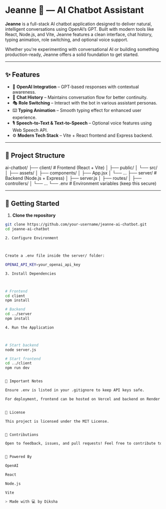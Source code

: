 # Jeanne 🤖 — AI Chatbot Assistant

**Jeanne** is a full-stack AI chatbot application designed to deliver natural, intelligent conversations using OpenAI’s GPT. Built with modern tools like React, Node.js, and Vite, Jeanne features a clean interface, chat history, typing animation, role switching, and optional voice support.

Whether you're experimenting with conversational AI or building something production-ready, Jeanne offers a solid foundation to get started.

---

## ✨ Features

- 🔮 **OpenAI Integration** – GPT-based responses with contextual awareness.
- 💬 **Chat History** – Maintains conversation flow for better continuity.
- 🎭 **Role Switching** – Interact with the bot in various assistant personas.
- ⌨️ **Typing Animation** – Smooth typing effect for enhanced user experience.
- 🎙️ **Speech-to-Text & Text-to-Speech** – Optional voice features using Web Speech API.
- ⚙️ **Modern Tech Stack** – Vite + React frontend and Express backend.

---

## 📂 Project Structure

ai-chatbot/ ├── client/            # Frontend (React + Vite) │   ├── public/ │   └── src/ │       ├── assets/ │       ├── components/ │       ├── App.jsx │       └── ... ├── server/            # Backend (Node.js + Express) │   ├── server.js │   ├── routes/ │   ├── controllers/ │   └── ... └── .env               # Environment variables (keep this secure)

---

## 🚀 Getting Started

1. **Clone the repository**

```bash
git clone https://github.com/your-username/jeanne-ai-chatbot.git
cd jeanne-ai-chatbot

2. Configure Environment



Create a .env file inside the server/ folder:

OPENAI_API_KEY=your_openai_api_key

3. Install Dependencies



# Frontend
cd client
npm install

# Backend
cd ../server
npm install

4. Run the Application



# Start backend
node server.js

# Start frontend
cd ../client
npm run dev


🔐 Important Notes

Ensure .env is listed in your .gitignore to keep API keys safe.

For deployment, frontend can be hosted on Vercel and backend on Render or similar platforms.


📄 License

This project is licensed under the MIT License.


🤝 Contributions

Open to feedback, issues, and pull requests! Feel free to contribute to improve Jeanne.


🧠 Powered By

OpenAI

React

Node.js

Vite

> Made with 💻 by Diksha

